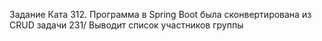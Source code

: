 Задание Ката 312.
Программа в Spring Boot была сконвертирована из CRUD задачи 231/
Выводит список участников группы